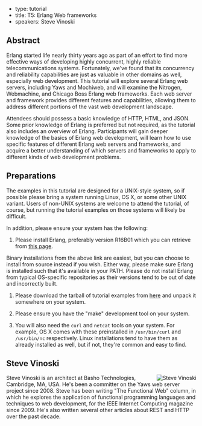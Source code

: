 - type: tutorial
- title: T5: Erlang Web frameworks
- speakers: Steve Vinoski


## Abstract
Erlang started life nearly thirty years ago as part of an effort to
find more effective ways of developing highly concurrent, highly
reliable telecommunications systems. Fortunately, we've found that its
concurrency and reliability capabilities are just as valuable in other
domains as well, especially web development. This tutorial will
explore several Erlang web servers, including Yaws and Mochiweb, and
will examine the Nitrogen, Webmachine, and Chicago Boss Erlang web
frameworks. Each web server and framework provides different features
and capabilities, allowing them to address different portions of the
vast web development landscape.

Attendees should possess a basic knowledge of HTTP, HTML, and JSON. Some
prior knowledge of Erlang is preferred but not required, as the tutorial
also includes an overview of Erlang. Participants will gain deeper
knowledge of the basics of Erlang web development, will learn how to use
specific features of different Erlang web servers and frameworks, and
acquire a better understanding of which servers and frameworks to apply to
different kinds of web development problems.

## Preparations
The examples in this tutorial are designed for a UNIX-style system, so
if possible please bring a system running Linux, OS X, or some other
UNIX variant. Users of non-UNIX systems are welcome to attend the
tutorial, of course, but running the tutorial examples on those
systems will likely be difficult.

In addition, please ensure your system has the following:

1. Please install Erlang, preferably version R16B01 which you can
 retrieve from [this page](https://www.erlang-solutions.com/downloads/download-erlang-otp).

Binary installations from the above link are easiest, but you can
choose to install from source instead if you wish. Either way, please
make sure Erlang is installed such that it's available in your
PATH. Please do not install Erlang from typical OS-specific
repositories as their versions tend to be out of date and incorrectly
built.

1. Please download the tarball of tutorial examples from [here](http://bit.ly/14K6AvG) and unpack it somewhere on your system.

2. Please ensure you have the "make" development tool on your system.

3. You will also need the `curl` and `netcat` tools on your system. For example, OS X comes with these preinstalled in `/usr/bin/curl` and `/usr/bin/nc` respectively. Linux installations tend to have them as already installed as well, but if not, they're common and easy to find.


## Steve Vinoski
<img align="right" src="img/steve-vinoski-portrait.jpg" alt="Steve Vinoski"></img>

Steve Vinoski is an architect at Basho Technologies, Cambridge, MA,
USA. He's been a committer on the Yaws web server project since
2008. Steve has been writing "The Functional Web" column, in which he
explores the application of functional programming languages and
techniques to web development, for the IEEE Internet Computing
magazine since 2009. He's also written several other articles about
REST and HTTP over the past decade.
